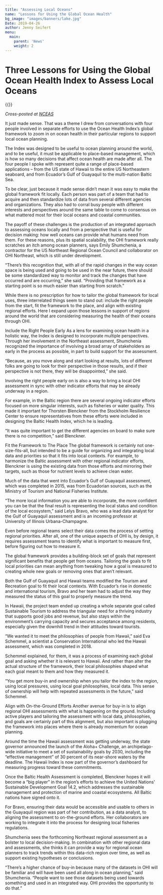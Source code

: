 ```yaml
---
title: "Assessing Local Oceans"
name: "Lessons for Using the Global Ocean Health"
bg_image: "images/banners/lake.jpg"
Date: 2019-04-26
author: Jenny Seifert
menu:
  main:
    parent: 'News'
    weight: 2
---
```

# Three Lessons for Using the Global Ocean Health Index to Assess Local Oceans

{{<newsHead>}}

_Cross-posted at [NCEAS](https://www.nceas.ucsb.edu/news/three-lessons-using-global-ocean-health-index-assess-local-oceans)_

It just made sense. That was a theme I drew from conversations with four people involved in separate efforts to use the Ocean Health Index’s global framework to zoom in on ocean health in their particular regions to support local ocean planning.

The Index was designed to be useful to ocean planning around the world, and to be useful, it must be applicable to place-based management, which is how so many decisions that affect ocean health are made after all. The four people I spoke with represent quite a range of place-based applications – from the US state of Hawaii to the entire US Northeastern seaboard, and from Ecuador’s Gulf of Guayaquil to the multi-nation Baltic Sea.

To be clear, just because it made sense didn’t mean it was easy to make the global framework fit locally. Each person was part of a team that had to acquire and then standardize lots of data from several different agencies and organizations. They also had to corral busy people with different interests and perspectives around the same table to come to consensus on what mattered most for their local oceans and coastal communities.

The payoff of these challenges is the production of an integrated approach to assessing oceans locally and from a perspective that is useful for decision making: how well oceans can provide what humans need from them. For these reasons, plus its spatial scalability, the OHI framework really scratches an itch among ocean planners, says Emily Shumchenia, a contractor for the US Northeast Regional Ocean Council and collaborator on OHI Northeast, which is still under development.

“There’s this recognition that, with all of the rapid changes in the way ocean space is being used and going to be used in the near future, there should be some standardized way to monitor and track the changes that have occurred and are occurring,” she said. “Providing that framework as a starting point is so much easier than starting from scratch.”

While there is no prescription for how to tailor the global framework for local uses, three interrelated things seem to stand out: include the right people from the start, fit the framework to the place, and align with existing regional efforts. Here I expand upon those lessons in support of regions around the world that are considering measuring the health of their oceans through OHI.

Include the Right People Early
As a lens for examining ocean health in a holistic way, the Index is designed to incorporate multiple perspectives. Through her involvement in the Northeast assessment, Shumchenia recognized the importance of involving a broad array of stakeholders as early in the process as possible, in part to build support for the assessment.

“Because, as you move along and start looking at results, lots of different folks are going to look for their perspective in those results, and if their perspective is not there, they will be disappointed,” she said.

Involving the right people early on is also a way to bring a local OHI assessment in sync with other indicator efforts that may be already underway in a region.

For example, in the Baltic region there are several ongoing indicator efforts focused on more singular interests, such as fisheries or water quality. This made it important for Thorsten Blenckner from the Stockholm Resilience Center to ensure representatives from these efforts were included in designing the Baltic Health Index, which he is leading.

“It was quite important to get the different agencies on board to make sure there is no competition,” said Blenckner.

Fit the Framework to The Place
The global framework is certainly not one-size-fits-all, but intended to be a guide for organizing and integrating local data and priorities so that it fits into local contexts. For example, to harmonize the Baltic assessment with other regional indicator efforts, Blenckner is using the existing data from those efforts and mirroring their targets, such as those for nutrient levels to achieve clean water.

Much of the data that went into Ecuador’s Gulf of Guayaquil assessment, which was completed in 2015, was from Ecuadorian sources, such as the Ministry of Tourism and National Fisheries Institute.

“The more local information you are able to incorporate, the more confident you can be that the final result is representing the local status and condition of the local ecosystem,” said Lelys Bravo, who was a lead data analyst for the Gulf of Guayaquil assessment and is an incoming professor at University of Illinois Urbana-Champagne.

Even before regional teams select their data comes the process of setting regional priorities. After all, one of the unique aspects of OHI is, by design, it requires assessment teams to identify what is important to measure first, before figuring out how to measure it.

The global framework provides a building-block set of goals that represent significant benefits that people get from oceans. Tailoring the goals to fit local priorities can mean anything from tweaking how a goal is measured to creating whole new goals or removing ones that aren’t relevant.

Both the Gulf of Guayaquil and Hawaii teams modified the Tourism and Recreation goal to fit their local contexts. With Ecuador’s rise in domestic and international tourism, Bravo and her team had to adjust the way they measured the status of this goal to properly measure the trend.

In Hawaii, the project team ended up creating a whole separate goal called Sustainable Tourism to address the triangular need for a thriving industry that supports good jobs and revenue, but also stays within the environment’s carrying capacity and secures acceptance among residents, especially given the downhill trend in their attitudes toward tourists.

“We wanted it to meet the philosophies of people from Hawaii,” said Eva Schemmel, a scientist a Conservation International who led the Hawaii assessment, which was completed in 2018.

Schemmel explained, for them, it was a process of examining each global goal and asking whether it is relevant to Hawaii. And rather than alter the actual structure of the framework, their local philosophies shaped what each goal meant to them and how they measured it.

“You get more buy-in and ownership when you tailor the index to the region, using local pressures, using local goal philosophies, local data. This sense of ownership will help with repeated assessments in the future,” said Schemmel.

Align with On-the-Ground Efforts
Another avenue for buy-in is to align regional OHI assessments with what is happening on the ground. Including active players and tailoring the assessment with local data, philosophies, and goals are certainly part of this alignment, but also important is plugging the framework into places where there is already momentum for ocean planning.

Around the time the Hawaii assessment was getting underway, the state governor announced the launch of the Aloha+ Challenge, an archipelago-wide initiative to meet a set of sustainability goals by 2030, including the “effective management” of 30 percent of its near-shore waters by the deadline. The Hawaii Index is now part of the governor’s dashboard for measuring progress toward these commitments.

Once the Baltic Health Assessment is completed, Blenckner hopes it will become a “big player” in the region’s efforts to achieve the United Nations’ Sustainable Development Goal 14.2, which addresses the sustainable management and protection of marine and coastal ecosystems. All Baltic nations have signed onto it.

For Bravo, ensuring their data would be accessible and usable to others in the Guayaquil region was part of her contribution, as a data analyst, to aligning the assessment to on-the-ground efforts. Her collaborators are working to integrate it into the process for designing local fisheries regulations.

Shumchenia sees the forthcoming Northeast regional assessment as a bolster to local decision-making. In combination with other regional data and assessments, she thinks it can provide a way for regional ocean planners to track trends within this data-rich region over time, as well as support existing hypotheses or conclusions.

“There’s a higher chance of buy-in because many of the datasets in OHI will be familiar and will have been used all along in ocean planning,” said Shumchenia. “People want to see those datasets being used towards something and used in an integrated way. OHI provides the opportunity to do that.”
